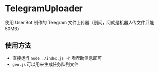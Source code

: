 # TelegramUploader
使用 User Bot 制作的 Telegram 文件上传器（别问，问就是机器人传文件只能50MB）

## 使用方法
- 直接运行 `node ./index.js -h` 看帮助信息即可
- `gen.js` 可以用来生成任务队列文件